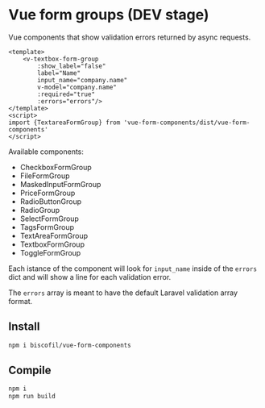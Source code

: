 Vue form groups (DEV stage)
===========================

Vue components that show validation errors returned by async requests.

```vue
<template>
    <v-textbox-form-group
        :show_label="false"
        label="Name"
        input_name="company.name"
        v-model="company.name"
        :required="true"
        :errors="errors"/>
</template>
<script>
import {TextareaFormGroup} from 'vue-form-components/dist/vue-form-components'
</script>
```

Available components:
* CheckboxFormGroup
* FileFormGroup
* MaskedInputFormGroup
* PriceFormGroup
* RadioButtonGroup
* RadioGroup
* SelectFormGroup
* TagsFormGroup
* TextAreaFormGroup
* TextboxFormGroup
* ToggleFormGroup

Each istance of the component will look for `input_name` inside of the `errors` dict and will show a line for each validation error.

The `errors` array is meant to have the default Laravel validation array format.


Install
-------

```sh
npm i biscofil/vue-form-components
```

Compile
-------

```sh
npm i
npm run build
```
